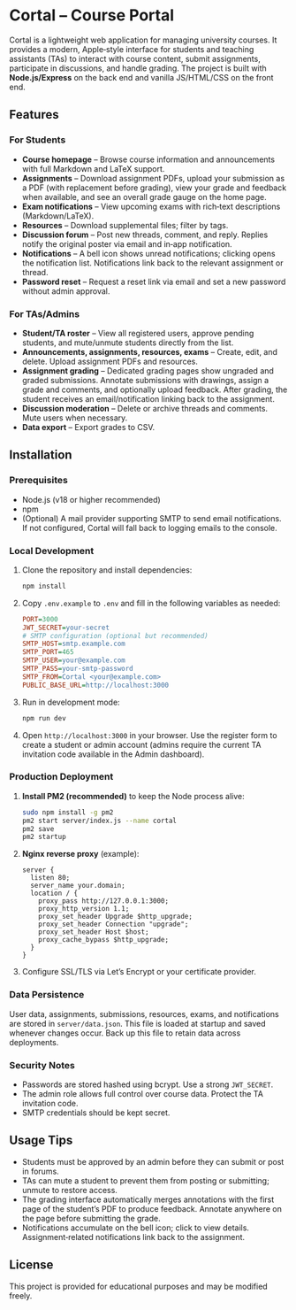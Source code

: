 # Cortal – Course Portal

Cortal is a lightweight web application for managing university courses. It provides a modern, Apple‑style interface for students and teaching assistants (TAs) to interact with course content, submit assignments, participate in discussions, and handle grading.  The project is built with **Node.js/Express** on the back end and vanilla JS/HTML/CSS on the front end.

## Features

### For Students

* **Course homepage** – Browse course information and announcements with full Markdown and LaTeX support.
* **Assignments** – Download assignment PDFs, upload your submission as a PDF (with replacement before grading), view your grade and feedback when available, and see an overall grade gauge on the home page.
* **Exam notifications** – View upcoming exams with rich‑text descriptions (Markdown/LaTeX).
* **Resources** – Download supplemental files; filter by tags.
* **Discussion forum** – Post new threads, comment, and reply. Replies notify the original poster via email and in‑app notification.
* **Notifications** – A bell icon shows unread notifications; clicking opens the notification list. Notifications link back to the relevant assignment or thread.
* **Password reset** – Request a reset link via email and set a new password without admin approval.

### For TAs/Admins

* **Student/TA roster** – View all registered users, approve pending students, and mute/unmute students directly from the list.
* **Announcements, assignments, resources, exams** – Create, edit, and delete. Upload assignment PDFs and resources.
* **Assignment grading** – Dedicated grading pages show ungraded and graded submissions. Annotate submissions with drawings, assign a grade and comments, and optionally upload feedback. After grading, the student receives an email/notification linking back to the assignment.
* **Discussion moderation** – Delete or archive threads and comments. Mute users when necessary.
* **Data export** – Export grades to CSV.

## Installation

### Prerequisites

* Node.js (v18 or higher recommended)
* npm
* (Optional) A mail provider supporting SMTP to send email notifications. If not configured, Cortal will fall back to logging emails to the console.

### Local Development

1. Clone the repository and install dependencies:

   ```bash
   npm install
   ```

2. Copy `.env.example` to `.env` and fill in the following variables as needed:

   ```ini
   PORT=3000
   JWT_SECRET=your‑secret
   # SMTP configuration (optional but recommended)
   SMTP_HOST=smtp.example.com
   SMTP_PORT=465
   SMTP_USER=your@example.com
   SMTP_PASS=your‑smtp‑password
   SMTP_FROM=Cortal <your@example.com>
   PUBLIC_BASE_URL=http://localhost:3000
   ```

3. Run in development mode:

   ```bash
   npm run dev
   ```

4. Open `http://localhost:3000` in your browser.  Use the register form to create a student or admin account (admins require the current TA invitation code available in the Admin dashboard).

### Production Deployment

1. **Install PM2 (recommended)** to keep the Node process alive:

   ```bash
   sudo npm install -g pm2
   pm2 start server/index.js --name cortal
   pm2 save
   pm2 startup
   ```

2. **Nginx reverse proxy** (example):

   ```nginx
   server {
     listen 80;
     server_name your.domain;
     location / {
       proxy_pass http://127.0.0.1:3000;
       proxy_http_version 1.1;
       proxy_set_header Upgrade $http_upgrade;
       proxy_set_header Connection "upgrade";
       proxy_set_header Host $host;
       proxy_cache_bypass $http_upgrade;
     }
   }
   ```

3. Configure SSL/TLS via Let’s Encrypt or your certificate provider.

### Data Persistence

User data, assignments, submissions, resources, exams, and notifications are stored in `server/data.json`.  This file is loaded at startup and saved whenever changes occur.  Back up this file to retain data across deployments.

### Security Notes

* Passwords are stored hashed using bcrypt.  Use a strong `JWT_SECRET`.
* The admin role allows full control over course data.  Protect the TA invitation code.
* SMTP credentials should be kept secret.

## Usage Tips

* Students must be approved by an admin before they can submit or post in forums.
* TAs can mute a student to prevent them from posting or submitting; unmute to restore access.
* The grading interface automatically merges annotations with the first page of the student’s PDF to produce feedback.  Annotate anywhere on the page before submitting the grade.
* Notifications accumulate on the bell icon; click to view details.  Assignment‑related notifications link back to the assignment.

## License

This project is provided for educational purposes and may be modified freely.